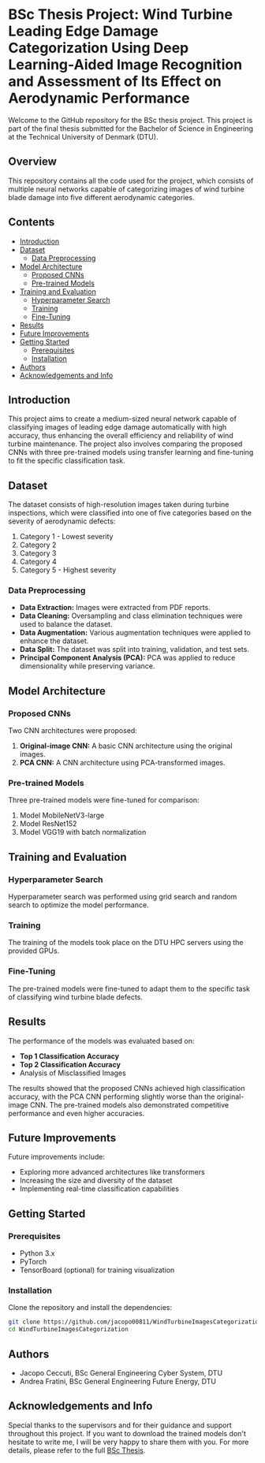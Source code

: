 # BSc Thesis Project: Wind Turbine Leading Edge Damage Categorization Using Deep Learning-Aided Image Recognition and Assessment of Its Effect on Aerodynamic Performance

Welcome to the GitHub repository for the BSc thesis project. This project is part of the final thesis submitted for the Bachelor of Science in Engineering at the Technical University of Denmark (DTU).

## Overview

This repository contains all the code used for the project, which consists of multiple neural networks capable of categorizing images of wind turbine blade damage into five different aerodynamic categories.

## Contents

- [Introduction](#introduction)
- [Dataset](#dataset)
  - [Data Preprocessing](#data-preprocessing)
- [Model Architecture](#model-architecture)
  - [Proposed CNNs](#proposed-cnns)
  - [Pre-trained Models](#pre-trained-models)
- [Training and Evaluation](#training-and-evaluation)
  - [Hyperparameter Search](#hyperparameter-search)
  - [Training](#training)
  - [Fine-Tuning](#fine-tuning)
- [Results](#results)
- [Future Improvements](#future-improvements)
- [Getting Started](#getting-started)
  - [Prerequisites](#prerequisites)
  - [Installation](#installation)
- [Authors](#authors)
- [Acknowledgements and Info](#acknowledgements-and-info)

## Introduction

This project aims to create a medium-sized neural network capable of classifying images of leading edge damage automatically with high accuracy, thus enhancing the overall efficiency and reliability of wind turbine maintenance. The project also involves comparing the proposed CNNs with three pre-trained models using transfer learning and fine-tuning to fit the specific classification task.

## Dataset
The dataset consists of high-resolution images taken during turbine inspections, which were classified into one of five categories based on the severity of aerodynamic defects:
1. Category 1 - Lowest severity
2. Category 2
3. Category 3
4. Category 4
5. Category 5 - Highest severity

### Data Preprocessing
- **Data Extraction:** Images were extracted from PDF reports.
- **Data Cleaning:** Oversampling and class elimination techniques were used to balance the dataset.
- **Data Augmentation:** Various augmentation techniques were applied to enhance the dataset.
- **Data Split:** The dataset was split into training, validation, and test sets.
- **Principal Component Analysis (PCA):** PCA was applied to reduce dimensionality while preserving variance.

## Model Architecture
### Proposed CNNs
Two CNN architectures were proposed:
1. **Original-image CNN:** A basic CNN architecture using the original images.
2. **PCA CNN:** A CNN architecture using PCA-transformed images.

### Pre-trained Models
Three pre-trained models were fine-tuned for comparison:
1. Model MobileNetV3-large
2. Model ResNet152
3. Model VGG19 with batch normalization

## Training and Evaluation
### Hyperparameter Search
Hyperparameter search was performed using grid search and random search to optimize the model performance.

### Training
The training of the models took place on the DTU HPC servers using the provided GPUs.

### Fine-Tuning
The pre-trained models were fine-tuned to adapt them to the specific task of classifying wind turbine blade defects.

## Results
The performance of the models was evaluated based on:
- **Top 1 Classification Accuracy**
- **Top 2 Classification Accuracy**
- Analysis of Misclassified Images

The results showed that the proposed CNNs achieved high classification accuracy, with the PCA CNN performing slightly worse than the original-image CNN. The pre-trained models also demonstrated competitive performance and even higher accuracies.

## Future Improvements
Future improvements include:
- Exploring more advanced architectures like transformers
- Increasing the size and diversity of the dataset
- Implementing real-time classification capabilities

## Getting Started
### Prerequisites
- Python 3.x
- PyTorch
- TensorBoard (optional) for training visualization

### Installation
Clone the repository and install the dependencies:
```bash
git clone https://github.com/jacopo00811/WindTurbineImagesCategorization.git
cd WindTurbineImagesCategorization
```

## Authors

- Jacopo Ceccuti, BSc General Engineering Cyber System, DTU
- Andrea Fratini, BSc General Engineering Future Energy, DTU

## Acknowledgements and Info

Special thanks to the supervisors and for their guidance and support throughout this project. 
If you want to download the trained models don't hesitate to write me, I will be very happy to share them with you. For more details, please refer to the full [BSc Thesis](./BSc_Thesis.pdf).

